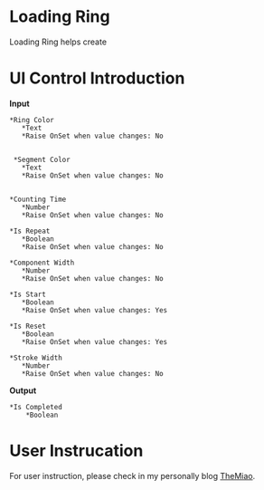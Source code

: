 # Loading Ring

Loading Ring helps create 

# UI Control Introduction

**Input**

    *Ring Color
       *Text
       *Raise OnSet when value changes: No
      
      
     *Segment Color
       *Text
       *Raise OnSet when value changes: No
      
      
    *Counting Time
       *Number
       *Raise OnSet when value changes: No
      
    *Is Repeat
       *Boolean
       *Raise OnSet when value changes: No
      
    *Component Width
       *Number
       *Raise OnSet when value changes: No

    *Is Start
       *Boolean
       *Raise OnSet when value changes: Yes

    *Is Reset
       *Boolean
       *Raise OnSet when value changes: Yes

    *Stroke Width
       *Number
       *Raise OnSet when value changes: No
  
  **Output**
  
    *Is Completed
        *Boolean

# User Instrucation

For user instruction, please check in my personally blog [TheMiao](https://www.cnblogs.com/TheMiao).
